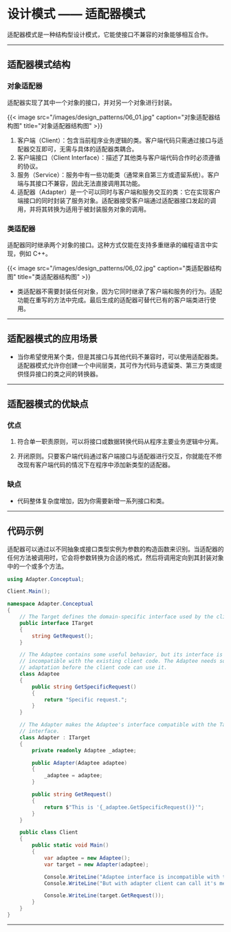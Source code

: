 # 设计模式 —— 适配器模式


适配器模式是一种结构型设计模式，它能使接口不兼容的对象能够相互合作。

---

## 适配器模式结构

### 对象适配器

适配器实现了其中一个对象的接口，并对另一个对象进行封装。

{{< image src="/images/design_patterns/06_01.jpg" caption="对象适配器结构图" title="对象适配器结构图" >}}

1. 客户端（Client）：包含当前程序业务逻辑的类。客户端代码只需通过接口与适配器交互即可，无需与具体的适配器类耦合。
2. 客户端接口（Client Interface）：描述了其他类与客户端代码合作时必须遵循的协议。
3. 服务（Service）：服务中有一些功能类（通常来自第三方或遗留系统）。客户端与其接口不兼容，因此无法直接调用其功能。
4. 适配器（Adapter）是一个可以同时与客户端和服务交互的类：它在实现客户端接口的同时封装了服务对象。适配器接受客户端通过适配器接口发起的调用，并将其转换为适用于被封装服务对象的调用。

### 类适配器

适配器同时继承两个对象的接口。这种方式仅能在支持多重继承的编程语言中实现，例如 C++。

{{< image src="/images/design_patterns/06_02.jpg" caption="类适配器结构图" title="类适配器结构图" >}}

- 类适配器不需要封装任何对象，因为它同时继承了客户端和服务的行为。适配功能在重写的方法中完成。最后生成的适配器可替代已有的客户端类进行使用。

---

## 适配器模式的应用场景

- 当你希望使用某个类，但是其接口与其他代码不兼容时，可以使用适配器类。适配器模式允许你创建一个中间层类，其可作为代码与遗留类、第三方类或提供怪异接口的类之间的转换器。

---

## 适配器模式的优缺点

### 优点

1. 符合单一职责原则，可以将接口或数据转换代码从程序主要业务逻辑中分离。

2. 开闭原则。只要客户端代码通过客户端接口与适配器进行交互，你就能在不修改现有客户端代码的情况下在程序中添加新类型的适配器。

### 缺点

- 代码整体复杂度增加，因为你需要新增一系列接口和类。

---

## 代码示例

适配器可以通过以不同抽象或接口类型实例为参数的构造函数来识别。当适配器的任何方法被调用时，它会将参数转换为合适的格式，然后将调用定向到其封装对象中的一个或多个方法。

``` csharp
using Adapter.Conceptual;

Client.Main();

namespace Adapter.Conceptual
{
    // The Target defines the domain-specific interface used by the client code.
    public interface ITarget
    {
        string GetRequest();
    }

    // The Adaptee contains some useful behavior, but its interface is
    // incompatible with the existing client code. The Adaptee needs some
    // adaptation before the client code can use it.
    class Adaptee
    {
        public string GetSpecificRequest()
        {
            return "Specific request.";
        }
    }

    // The Adapter makes the Adaptee's interface compatible with the Target's
    // interface.
    class Adapter : ITarget
    {
        private readonly Adaptee _adaptee;

        public Adapter(Adaptee adaptee)
        {
            _adaptee = adaptee;
        }

        public string GetRequest()
        {
            return $"This is '{_adaptee.GetSpecificRequest()}'";
        }
    }

    public class Client
    {
        public static void Main()
        {
            var adaptee = new Adaptee();
            var target = new Adapter(adaptee);

            Console.WriteLine("Adaptee interface is incompatible with the client.");
            Console.WriteLine("But with adapter client can call it's method.");

            Console.WriteLine(target.GetRequest());
        }
    }
}
```

---


